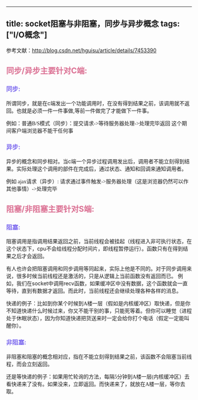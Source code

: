 ﻿
---
title: socket阻塞与非阻塞，同步与异步概念
tags: ["I/O概念"]
---

参考文献：http://blog.csdn.net/hguisu/article/details/7453390

## __<font color="#DB7093">同步/异步主要针对C端: </font>__
### <font color="#7B68EE">同步: </font>
所谓同步，就是在c端发出一个功能调用时，在没有得到结果之前，该调用就不返回。也就是必须一件一件事做,等前一件做完了才能做下一件事。

<font face="华文行楷">例如：普通B/S模式（同步）：提交请求->等待服务器处理->处理完毕返回 这个期间客户端浏览器不能干任何事</font>

### <font color="#7B68EE">异步: </font>
 异步的概念和同步相对。当c端一个异步过程调用发出后，调用者不能立刻得到结果。实际处理这个调用的部件在完成后，通过状态、通知和回调来通知调用者。
 
<font face="华文行楷">例如 ajax请求（异步）: 请求通过事件触发->服务器处理（这是浏览器仍然可以作其他事情）->处理完毕</font>

## __<font color="#DB7093">阻塞/非阻塞主要针对S端: </font>__
### <font color="#7B68EE">阻塞: </font>
阻塞调用是指调用结果返回之前，当前线程会被挂起（线程进入非可执行状态，在这个状态下，cpu不会给线程分配时间片，即线程暂停运行）。函数只有在得到结果之后才会返回。

有人也许会把阻塞调用和同步调用等同起来，实际上他是不同的。对于同步调用来说，很多时候当前线程还是激活的，只是从逻辑上当前函数没有返回而已。 例如，我们在socket中调用recv函数，如果缓冲区中没有数据，这个函数就会一直等待，直到有数据才返回。而此时，当前线程还会继续处理各种各样的消息。

<font face="华文行楷">快递的例子：比如到你某个时候到A楼一层（假如是内核缓冲区）取快递，但是你不知道快递什么时候过来，你又不能干别的事，只能死等着。但你可以睡觉（进程处于休眠状态），因为你知道快递把货送来时一定会给你打个电话（假定一定能叫醒你）。</font>

### <font color="#7B68EE">非阻塞: </font>
非阻塞和阻塞的概念相对应，指在不能立刻得到结果之前，该函数不会阻塞当前线程，而会立刻返回。

<font face="华文行楷"> 还是等快递的例子：如果用忙轮询的方法，每隔5分钟到A楼一层(内核缓冲区）去看快递来了没有。如果没来，立即返回。而快递来了，就放在A楼一层，等你去取。</font>
